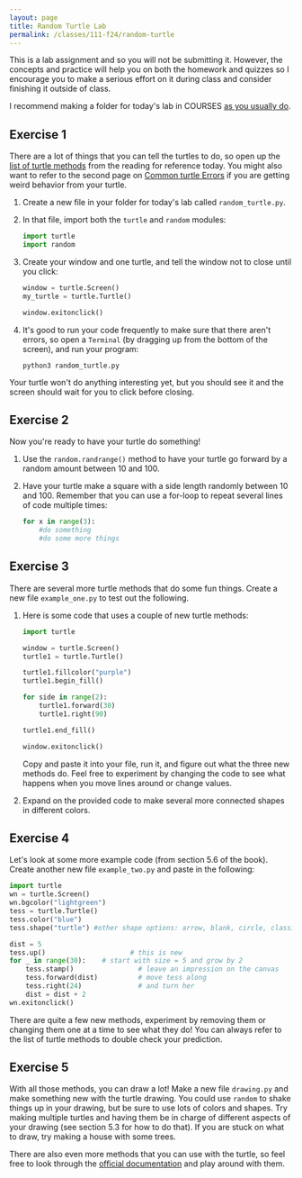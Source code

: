```yaml
---
layout: page
title: Random Turtle Lab 
permalink: /classes/111-f24/random-turtle
---
```


This is a lab assignment and so you will not be submitting it.
However, the concepts and practice will help you on both the homework and quizzes so I encourage you to make a serious effort on it during class and consider finishing it outside of class.

I recommend making a folder for today's lab in COURSES [as you usually do](getting-started).

## Exercise 1
There are a lot of things that you can tell the turtles to do, so open up the [list of turtle methods](https://moodle.carleton.edu/mod/lti/view.php?id=965490) from the reading for reference today.
You might also want to refer to the second page on [Common turtle Errors](https://moodle.carleton.edu/mod/lti/view.php?id=965490) if you are getting weird behavior from your turtle.

1. Create a new file in your folder for today's lab called `random_turtle.py`.

2. In that file, import both the `turtle` and `random` modules:

    ```python
    import turtle
    import random
    ```

3. Create your window and one turtle, and tell the window not to close until you click:

    ```python
    window = turtle.Screen()
    my_turtle = turtle.Turtle()

    window.exitonclick()
    ```

4. It's good to run your code frequently to make sure that there aren't errors, so open a `Terminal` (by dragging up from the bottom of the screen), and run your program:
    ```
    python3 random_turtle.py
    ```

Your turtle won't do anything interesting yet, but you should see it and the screen should wait for you to click before closing.

## Exercise 2
Now you're ready to have your turtle do something! 

1. Use the `random.randrange()` method to have your turtle go forward by a random amount between 10 and 100.

2. Have your turtle make a square with a side length randomly between 10 and 100.
Remember that you can use a for-loop to repeat several lines of code multiple times:

    ```python
    for x in range(3):
        #do something
        #do some more things
    ```

## Exercise 3
There are several more turtle methods that do some fun things. 
Create a new file `example_one.py` to test out the following.

1. Here is some code that uses a couple of new turtle methods:

    ```python
    import turtle

    window = turtle.Screen()
    turtle1 = turtle.Turtle()

    turtle1.fillcolor("purple")
    turtle1.begin_fill()

    for side in range(2):
        turtle1.forward(30)
        turtle1.right(90)

    turtle1.end_fill()

    window.exitonclick()
    ```

    Copy and paste it into your file, run it, and figure out what the three new methods do. 
    Feel free to experiment by changing the code to see what happens when you move lines around or change values.

2. Expand on the provided code to make several more connected shapes in different colors.

## Exercise 4
Let's look at some more example code (from section 5.6 of the book).
Create another new file `example_two.py` and paste in the following:

```python
import turtle
wn = turtle.Screen()
wn.bgcolor("lightgreen")
tess = turtle.Turtle()
tess.color("blue")
tess.shape("turtle") #other shape options: arrow, blank, circle, classic, square, triangle

dist = 5
tess.up()                     # this is new
for _ in range(30):    # start with size = 5 and grow by 2
    tess.stamp()                # leave an impression on the canvas
    tess.forward(dist)          # move tess along
    tess.right(24)              # and turn her
    dist = dist + 2
wn.exitonclick()
```

There are quite a few new methods, experiment by removing them or changing them one at a time to see what they do!
You can always refer to the list of turtle methods to double check your prediction.

## Exercise 5
With all those methods, you can draw a lot! 
Make a new file `drawing.py` and make something new with the turtle drawing.
You could use `random` to shake things up in your drawing, but be sure to use lots of colors and shapes. 
Try making multiple turtles and having them be in charge of different aspects of your drawing (see section 5.3 for how to do that).
If you are stuck on what to draw, try making a house with some trees.

There are also even more methods that you can use with the turtle, so feel free to look through the [official documentation](https://docs.python.org/3/library/turtle.html) and play around with them.
